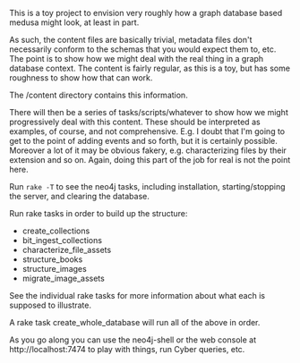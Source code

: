 This is a toy project to envision very roughly how a graph database based medusa might look, at least in part.

As such, the content files are basically trivial, metadata files don't necessarily conform to the schemas that
you would expect them to, etc. The point is to show how we might deal with the real thing in a graph database
context. The content is fairly regular, as this is a toy, but has some roughness to show how that can work.

The /content directory contains this information.

There will then be a series of tasks/scripts/whatever to show how we might progressively deal with this content.
These should be interpreted as examples, of course, and not comprehensive. E.g. I doubt that I'm going to get
to the point of adding events and so forth, but it is certainly possible. Moreover a lot of it may be obvious
fakery, e.g. characterizing files by their extension and so on. Again, doing this part of the job for real
is not the point here.

Run ```rake -T``` to see the neo4j tasks, including installation, starting/stopping the server, and clearing
the database.

Run rake tasks in order to build up the structure:

* create_collections
* bit_ingest_collections
* characterize_file_assets
* structure_books
* structure_images
* migrate_image_assets

See the individual rake tasks for more information about what each is supposed to illustrate.

A rake task create_whole_database will run all of the above in order.

As you go along you can use the neo4j-shell or the web console at http://localhost:7474 to play with things,
run Cyber queries, etc.